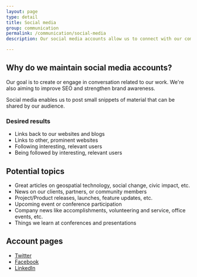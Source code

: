 ```yaml
---
layout: page
type: detail
title: Social media
group: communication
permalink: /communication/social-media
description: Our social media accounts allow us to connect with our community in a personal way.

---
```

## Why do we maintain social media accounts?
Our goal is to create or engage in conversation related to our work. We're also aiming to improve SEO and strengthen brand awareness.

Social media enables us to post small snippets of material that can be shared by our audience.

### Desired results

- Links back to our websites and blogs
- Links to other, prominent websites
- Following interesting, relevant users
- Being followed by interesting, relevant users

## Potential topics

- Great articles on geospatial technology, social change, civic impact, etc.
- News on our clients, partners, or community members
- Project/Product releases, launches, feature updates, etc.
- Upcoming event or conference participation
- Company news like accomplishments, volunteering and service, office events, etc.
- Things we learn at conferences and presentations

## Account pages

- [Twitter](https://twitter.com/azavea)
- [Facebook](https://www.facebook.com/Azavea/)
- [LinkedIn](https://www.linkedin.com/company/azavea/)
